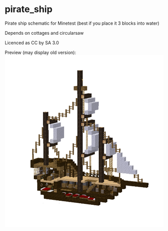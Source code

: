 # pirate_ship
Pirate ship schematic for Minetest
(best if you place it 3 blocks into water)

Depends on cottages and circularsaw

Licenced as CC by SA 3.0

Preview (may display old version):
![Image Pirate ship](https://raw.githubusercontent.com/AspireMint/pirate_ship/master/preview.png)
